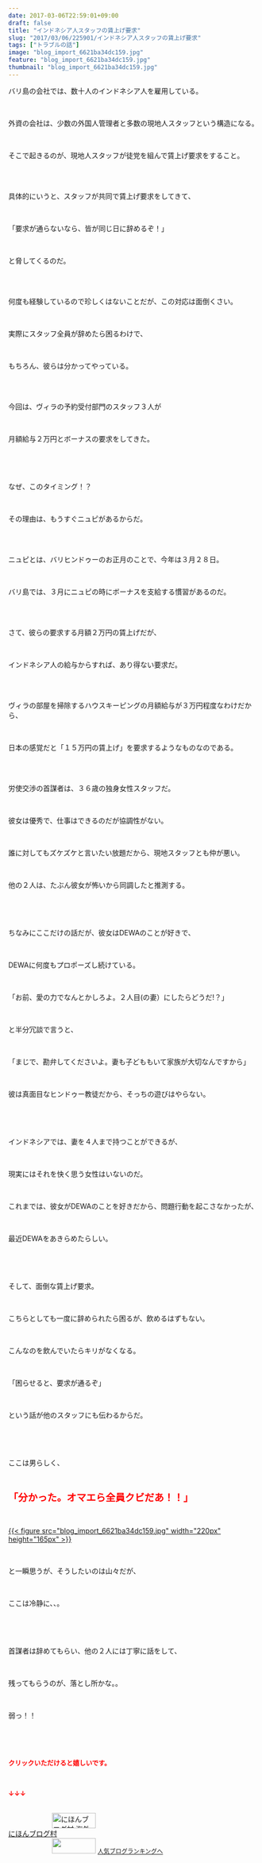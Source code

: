 ```yaml
---
date: 2017-03-06T22:59:01+09:00
draft: false
title: "インドネシア人スタッフの賃上げ要求"
slug: "2017/03/06/225901/インドネシア人スタッフの賃上げ要求"
tags: ["トラブルの話"]
image: "blog_import_6621ba34dc159.jpg"
feature: "blog_import_6621ba34dc159.jpg"
thumbnail: "blog_import_6621ba34dc159.jpg"
---
```

<p>バリ島の会社では、数十人のインドネシア人を雇用している。</p><p> </p><p>外資の会社は、少数の外国人管理者と多数の現地人スタッフという構造になる。</p><p> </p><p>そこで起きるのが、現地人スタッフが徒党を組んで賃上げ要求をすること。</p><p> </p><p><br/>具体的にいうと、スタッフが共同で賃上げ要求をしてきて、</p><p> </p><p>「要求が通らないなら、皆が同じ日に辞めるぞ！」</p><p> </p><p>と脅してくるのだ。</p><p> </p><p><br/>何度も経験しているので珍しくはないことだが、この対応は面倒くさい。</p><p> </p><p>実際にスタッフ全員が辞めたら困るわけで、</p><p> </p><p>もちろん、彼らは分かってやっている。</p><p> </p><p><br/>今回は、ヴィラの予約受付部門のスタッフ３人が</p><p> </p><p>月額給与２万円とボーナスの要求をしてきた。</p><p> </p><p> </p><p>なぜ、このタイミング！？</p><p> </p><p>その理由は、もうすぐニュピがあるからだ。</p><p> </p><p><br/>ニュピとは、バリヒンドゥーのお正月のことで、今年は３月２８日。</p><p> </p><p>バリ島では、３月にニュピの時にボーナスを支給する慣習があるのだ。</p><p> </p><p><br/>さて、彼らの要求する月額２万円の賃上げだが、</p><p> </p><p>インドネシア人の給与からすれば、あり得ない要求だ。</p><p> </p><p><br/>ヴィラの部屋を掃除するハウスキーピングの月額給与が３万円程度なわけだから、</p><p> </p><p>日本の感覚だと「１５万円の賃上げ」を要求するようなものなのである。</p><p> </p><p><br/>労使交渉の首謀者は、３６歳の独身女性スタッフだ。</p><p> </p><p>彼女は優秀で、仕事はできるのだが協調性がない。</p><p> </p><p>誰に対してもズケズケと言いたい放題だから、現地スタッフとも仲が悪い。</p><p> </p><p>他の２人は、たぶん彼女が怖いから同調したと推測する。</p><p> </p><p> </p><p>ちなみにここだけの話だが、彼女はDEWAのことが好きで、</p><p> </p><p>DEWAに何度もプロポーズし続けている。</p><p> </p><p>「お前、愛の力でなんとかしろよ。２人目(の妻）にしたらどうだ!？」</p><p> </p><p>と半分冗談で言うと、</p><p> </p><p>「まじで、勘弁してくださいよ。妻も子どももいて家族が大切なんですから」</p><p> </p><p>彼は真面目なヒンドゥー教徒だから、そっちの遊びはやらない。</p><p> </p><p> </p><p>インドネシアでは、妻を４人まで持つことができるが、</p><p> </p><p>現実にはそれを快く思う女性はいないのだ。</p><p> </p><p>これまでは、彼女がDEWAのことを好きだから、問題行動を起こさなかったが、</p><p> </p><p>最近DEWAをあきらめたらしい。</p><p> </p><p> </p><p>そして、面倒な賃上げ要求。</p><p> </p><p>こちらとしても一度に辞められたら困るが、飲めるはずもない。</p><p> </p><p>こんなのを飲んでいたらキリがなくなる。</p><p> </p><p>「困らせると、要求が通るぞ」</p><p> </p><p>という話が他のスタッフにも伝わるからだ。</p><p> </p><p> </p><p>ここは男らしく、</p><p> </p><p><span style="color: rgb(255, 0, 0);"><span style="font-weight: bold;"><span style="font-size: 1.4em;">「分かった。オマエら全員クビだあ！！」</span></span></span></p><p> </p><p><a href="blog_import_6621ba34dc159.jpg">{{< figure src="blog_import_6621ba34dc159.jpg" width="220px" height="165px" >}}</a></p><p> </p><p>と一瞬思うが、そうしたいのは山々だが、</p><p> </p><p>ここは冷静に、、。</p><p> </p><p> </p><p>首謀者は辞めてもらい、他の２人には丁寧に話をして、</p><p> </p><p>残ってもらうのが、落とし所かな。。</p><p> </p><p>弱っ！！</p><p> </p><p> </p><p><font color="#ff0000" size="2"><strong>クリックいただけると嬉しいです。</strong></font></p><p> </p><p><font color="#ff0000" size="2"><strong>↓↓↓</strong></font></p><p><br/><a href="ranking.html?p_cid=01260127" target="_blank"><img alt="にほんブログ村 海外生活ブログ バリ島情報へ" border="0" height="31" src="data:image/svg+xml;charset=utf-8,%3Csvg%20xmlns%3D%22http%3A%2F%2Fwww.w3.org%2F2000%2Fsvg%22%20title%3D%22Placeholder%20for%20Images%22%20role%3D%22presentation%22%20viewBox%3D%220%200%2088%2031%22%20%2F%3E" width="88" data-src="https://img-proxy.blog-video.jp/images?url=http%3A%2F%2Foverseas.blogmura.com%2Fbali%2Fimg%2Fbali88_31.gif" style="aspect-ratio: auto 88 / 31;"/><noscript><img alt="にほんブログ村 海外生活ブログ バリ島情報へ" border="0" height="31" src="https://img-proxy.blog-video.jp/images?url=http%3A%2F%2Foverseas.blogmura.com%2Fbali%2Fimg%2Fbali88_31.gif" width="88"></noscript></a><br/><a href="ranking.html?p_cid=01260127" target="_blank">にほんブログ村</a><br/><a href="link.php?1804582" title="人気ブログランキングへ"><img border="0" height="31" src="data:image/svg+xml;charset=utf-8,%3Csvg%20xmlns%3D%22http%3A%2F%2Fwww.w3.org%2F2000%2Fsvg%22%20title%3D%22Placeholder%20for%20Images%22%20role%3D%22presentation%22%20viewBox%3D%220%200%2088%2031%22%20%2F%3E" width="88" data-src="https://blog.with2.net/img/banner/banner_22.gif" style="aspect-ratio: auto 88 / 31;"/><noscript><img border="0" height="31" src="https://blog.with2.net/img/banner/banner_22.gif" width="88"></noscript></a> <a href="link.php?1804582" style="font-size: 12px;">人気ブログランキングへ</a></p>

